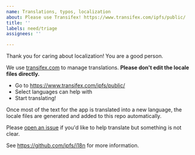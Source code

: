 ```yaml
---
name: Translations, typos, localization
about: Please use Transifex! https://www.transifex.com/ipfs/public/
title: ''
labels: need/triage
assignees: ''

---
```


Thank you for caring about localization! You are a good person.

We use [transifex.com](https://www.transifex.com/ipfs/public/) to manage translations. **Please don't edit the locale files directly.**

- Go to https://www.transifex.com/ipfs/public/
- Select languages can help with
- Start translating!

Once most of the text for the app is translated into a new language, the locale files are generated and added to this repo automatically.

Please [open an issue](https://github.com/ipfs-shipyard/ipfs-webui/issues/new) if you'd like to help translate but something is not clear.

See https://github.com/ipfs/i18n for more information.
